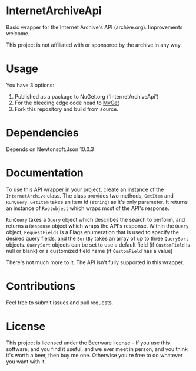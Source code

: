 # InternetArchiveApi
Basic wrapper for the Internet Archive's API (archive.org). Improvements welcome.

This project is not affiliated with or sponsored by the archive in any way.

# Usage
You have 3 options:
1. Published as a package to NuGet.org ('InternetArchiveApi')
2. For the bleeding edge code head to [MyGet](https://www.myget.org/feed/Packages/thebecwar)
3. Fork this repository and build from source.

# Dependencies
Depends on Newtonsoft.Json 10.0.3

# Documentation
To use this API wrapper in your project, create an instance of the `InternetArchive` class. The class provides two methods, `GetItem` and `RunQuery`. `GetItem` takes an item id (`string`) as it's only parameter. It returns an instance of `Rootobject` which wraps most of the API's response.

`RunQuery` takes a `Query` object which describes the search to perform, and returns a `Response` object which wraps the API's response. Within the `Query` object, `RequestFields` is a Flags enumeration that is used to specify the desired query fields, and the `SortBy` takes an array of up to three `QuerySort` objects. `QuerySort` objects can be set to use a default field (if `CustomField` is null or blank) or a customized field name (if `CustomField` has a value)

There's not much more to it. The API isn't fully supported in this wrapper.

# Contributions
Feel free to submit issues and pull requests.

# License
This project is licensed under the Beerware license - If you use this software, and you find it useful, and we ever meet in person, and you think it's worth a beer, then buy me one. Otherwise you're free to do whatever you want with it.
